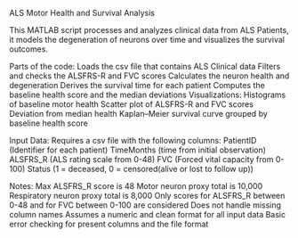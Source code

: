 ALS Motor Health and Survival Analysis

This MATLAB script processes and analyzes clinical data from ALS Patients, it models the degeneration of neurons over time and visualizes the survival outcomes.

Parts of the code:
  Loads the csv file that contains ALS Clinical data
  Filters and checks the ALSFRS-R and FVC scores
  Calculates the neuron health and degeneration
  Derives the survival time for each patient
  Computes the baseline health score and the median deviations
  Visualizations:
    Histograms of baseline motor health
    Scatter plot of ALSFRS-R and FVC scores
    Deviation from median health
    Kaplan–Meier survival curve grouped by baseline health score

Input Data:
  Requires a csv file with the following columns:
    PatientID (Identifier for each patient)
    TimeMonths (time from initial observation)
    ALSFRS_R (ALS rating scale from 0-48)
    FVC (Forced vital capacity from 0-100)
    Status (1 = deceased, 0 = censored(alive or lost to follow up))

Notes:
  Max ALSFRS_R score is 48
  Motor neuron proxy total is 10,000
  Respiratory neuron proxy total is 8,000
  Only scores for ALSFRS_R between 0-48 and for FVC between 0-100 are considered
  Does not handle missing column names
  Assumes a numeric and clean format for all input data
  Basic error checking for present columns and the file format
